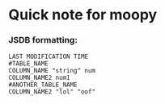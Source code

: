 # Quick note for moopy

### JSDB formatting:

```
LAST MODIFICATION TIME
#TABLE_NAME
COLUMN_NAME "string" num
COLUMN_NAME2 num1
#ANOTHER_TABLE_NAME
COLUMN_NAME2 "lol" "oof"
```